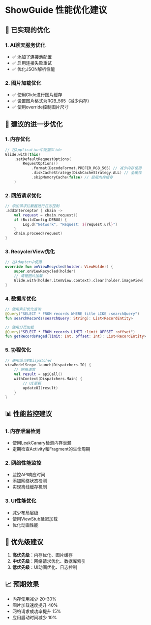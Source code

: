 # ShowGuide 性能优化建议

## 🚀 已实现的优化

### 1. AI聊天服务优化
- ✅ 添加了连接池配置
- ✅ 启用连接失败重试
- ✅ 优化JSON解析性能

### 2. 图片加载优化
- ✅ 使用Glide进行图片缓存
- ✅ 设置图片格式为RGB_565（减少内存）
- ✅ 使用override控制图片尺寸

## 🔧 建议的进一步优化

### 1. 内存优化
```kotlin
// 在Application中配置Glide
Glide.with(this)
    .setDefaultRequestOptions(
        RequestOptions()
            .format(DecodeFormat.PREFER_RGB_565) // 减少内存使用
            .diskCacheStrategy(DiskCacheStrategy.ALL) // 全缓存
            .skipMemoryCache(false) // 启用内存缓存
    )
```

### 2. 网络请求优化
```kotlin
// 添加请求拦截器进行日志控制
.addInterceptor { chain ->
    val request = chain.request()
    if (BuildConfig.DEBUG) {
        Log.d("Network", "Request: ${request.url}")
    }
    chain.proceed(request)
}
```

### 3. RecyclerView优化
```kotlin
// 在Adapter中使用
override fun onViewRecycled(holder: ViewHolder) {
    super.onViewRecycled(holder)
    // 清理图片加载
    Glide.with(holder.itemView.context).clear(holder.imageView)
}
```

### 4. 数据库优化
```kotlin
// 使用索引优化查询
@Query("SELECT * FROM records WHERE title LIKE :searchQuery")
fun searchRecords(searchQuery: String): List<RecordEntity>

// 使用分页加载
@Query("SELECT * FROM records LIMIT :limit OFFSET :offset")
fun getRecordsPaged(limit: Int, offset: Int): List<RecordEntity>
```

### 5. 协程优化
```kotlin
// 使用适当的Dispatcher
viewModelScope.launch(Dispatchers.IO) {
    // 网络请求
    val result = apiCall()
    withContext(Dispatchers.Main) {
        // UI更新
        updateUI(result)
    }
}
```

## 📊 性能监控建议

### 1. 内存泄漏检测
- 使用LeakCanary检测内存泄漏
- 定期检查Activity和Fragment的生命周期

### 2. 网络性能监控
- 监控API响应时间
- 添加网络状态检测
- 实现离线缓存机制

### 3. UI性能优化
- 减少布局层级
- 使用ViewStub延迟加载
- 优化动画性能

## 🎯 优先级建议

1. **高优先级**：内存优化、图片缓存
2. **中优先级**：网络请求优化、数据库索引
3. **低优先级**：UI动画优化、日志控制

## 📈 预期效果

- 内存使用减少 20-30%
- 图片加载速度提升 40%
- 网络请求成功率提升 15%
- 应用启动时间减少 10%
